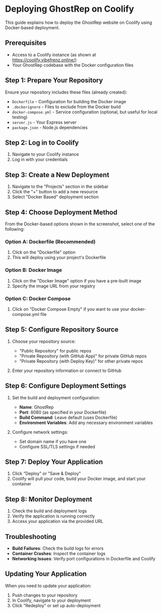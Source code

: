 # Deploying GhostRep on Coolify

This guide explains how to deploy the GhostRep website on Coolify using Docker-based deployment.

## Prerequisites

- Access to a Coolify instance (as shown at https://coolify.vibefrenz.online/)
- Your GhostRep codebase with the Docker configuration files

## Step 1: Prepare Your Repository

Ensure your repository includes these files (already created):

- `Dockerfile` - Configuration for building the Docker image
- `.dockerignore` - Files to exclude from the Docker build
- `docker-compose.yml` - Service configuration (optional, but useful for local testing)
- `server.js` - Your Express server
- `package.json` - Node.js dependencies

## Step 2: Log in to Coolify

1. Navigate to your Coolify instance
2. Log in with your credentials

## Step 3: Create a New Deployment

1. Navigate to the "Projects" section in the sidebar
2. Click the "+" button to add a new resource
3. Select "Docker Based" deployment section

## Step 4: Choose Deployment Method

From the Docker-based options shown in the screenshot, select one of the following:

### Option A: Dockerfile (Recommended)
1. Click on the "Dockerfile" option
2. This will deploy using your project's Dockerfile

### Option B: Docker Image
1. Click on the "Docker Image" option if you have a pre-built image
2. Specify the image URL from your registry

### Option C: Docker Compose
1. Click on "Docker Compose Empty" if you want to use your docker-compose.yml file

## Step 5: Configure Repository Source

1. Choose your repository source:
   - "Public Repository" for public repos
   - "Private Repository (with GitHub App)" for private GitHub repos
   - "Private Repository (with Deploy Key)" for other private repos

2. Enter your repository information or connect to GitHub

## Step 6: Configure Deployment Settings

1. Set the build and deployment configuration:
   - **Name**: GhostRep
   - **Port**: 8080 (as specified in your Dockerfile)
   - **Build Command**: Leave default (uses Dockerfile)
   - **Environment Variables**: Add any necessary environment variables

2. Configure network settings:
   - Set domain name if you have one
   - Configure SSL/TLS settings if needed

## Step 7: Deploy Your Application

1. Click "Deploy" or "Save & Deploy"
2. Coolify will pull your code, build your Docker image, and start your container

## Step 8: Monitor Deployment

1. Check the build and deployment logs
2. Verify the application is running correctly
3. Access your application via the provided URL

## Troubleshooting

- **Build Failures**: Check the build logs for errors
- **Container Crashes**: Inspect the container logs
- **Networking Issues**: Verify port configurations in Dockerfile and Coolify

## Updating Your Application

When you need to update your application:

1. Push changes to your repository
2. In Coolify, navigate to your deployment
3. Click "Redeploy" or set up auto-deployment
